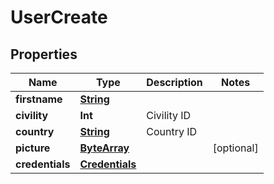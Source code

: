 
# UserCreate

## Properties
Name | Type | Description | Notes
------------ | ------------- | ------------- | -------------
**firstname** | [**String**](String.md) |  | 
**civility** | **Int** | Civility ID | 
**country** | [**String**](String.md) | Country ID | 
**picture** | [**ByteArray**](ByteArray.md) |  |  [optional]
**credentials** | [**Credentials**](Credentials.md) |  | 



